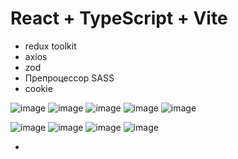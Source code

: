 # React + TypeScript + Vite
- redux toolkit
- axios
- zod
- Препроцессор SASS
- cookie

 ![image](https://github.com/DeadDPie/cinema-shift-2024/assets/114298893/1d20d27e-eacd-47de-839a-389db4768e2e)
 ![image](https://github.com/DeadDPie/cinema-shift-2024/assets/114298893/ba14a15e-8b2a-49e6-b91a-4e6c32885387)
![image](https://github.com/DeadDPie/cinema-shift-2024/assets/114298893/47ea0c6a-3caf-4e12-bdaf-260376d4e450)
 ![image](https://github.com/DeadDPie/cinema-shift-2024/assets/114298893/c36a8131-32a0-4aec-ab30-dfcdce5d2d2a)
 ![image](https://github.com/DeadDPie/cinema-shift-2024/assets/114298893/e4e606f9-e412-4d21-9d7e-feeef8afeaad)

 ![image](https://github.com/DeadDPie/cinema-shift-2024/assets/114298893/13f46acb-7bf8-4e3d-8b19-faf41ba434f6)
 ![image](https://github.com/DeadDPie/cinema-shift-2024/assets/114298893/d1567f1f-aba0-4f83-bbbb-1ca513bc0b51)
 ![image](https://github.com/DeadDPie/cinema-shift-2024/assets/114298893/8bda0623-c2cd-4c32-854b-e6dcc9778386)
 ![image](https://github.com/DeadDPie/cinema-shift-2024/assets/114298893/52f51ba9-1964-4f7a-bd1b-c8f955fa8e59)







- 
